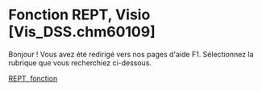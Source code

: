 
# Fonction REPT, Visio [Vis_DSS.chm60109]

Bonjour ! Vous avez été redirigé vers nos pages d'aide F1. Sélectionnez la rubrique que vous recherchiez ci-dessous.

[REPT, fonction](http://msdn.microsoft.com/library/53362a32-ac27-42a3-ace1-c6184ab20b52%28Office.15%29.aspx)
